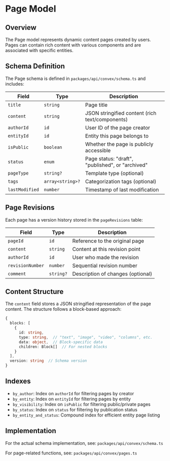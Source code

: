 # Page Model

## Overview

The Page model represents dynamic content pages created by users. Pages can contain rich content with various components and are associated with specific entities.

## Schema Definition

The Page schema is defined in `packages/api/convex/schema.ts` and includes:

| Field | Type | Description |
|-------|------|-------------|
| `title` | `string` | Page title |
| `content` | `string` | JSON stringified content (rich text/components) |
| `authorId` | `id` | User ID of the page creator |
| `entityId` | `id` | Entity this page belongs to |
| `isPublic` | `boolean` | Whether the page is publicly accessible |
| `status` | `enum` | Page status: "draft", "published", or "archived" |
| `pageType` | `string?` | Template type (optional) |
| `tags` | `array<string>?` | Categorization tags (optional) |
| `lastModified` | `number` | Timestamp of last modification |

## Page Revisions

Each page has a version history stored in the `pageRevisions` table:

| Field | Type | Description |
|-------|------|-------------|
| `pageId` | `id` | Reference to the original page |
| `content` | `string` | Content at this revision point |
| `authorId` | `id` | User who made the revision |
| `revisionNumber` | `number` | Sequential revision number |
| `comment` | `string?` | Description of changes (optional) |

## Content Structure

The `content` field stores a JSON stringified representation of the page content. The structure follows a block-based approach:

```typescript
{
  blocks: [
    {
      id: string,
      type: string,  // "text", "image", "video", "columns", etc.
      data: object,  // Block-specific data
      children: Block[]  // For nested blocks
    }
  ],
  version: string  // Schema version
}
```

## Indexes

- `by_author`: Index on `authorId` for filtering pages by creator
- `by_entity`: Index on `entityId` for filtering pages by entity
- `by_visibility`: Index on `isPublic` for filtering public/private pages
- `by_status`: Index on `status` for filtering by publication status
- `by_entity_and_status`: Compound index for efficient entity page listing

## Implementation

For the actual schema implementation, see:
`packages/api/convex/schema.ts`

For page-related functions, see:
`packages/api/convex/pages.ts`
